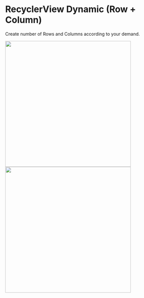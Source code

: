 # RecyclerView Dynamic (Row + Column)

Create number of Rows and Columns according to your demand.

<img src="https://github.com/user-attachments/assets/36ab152f-2c25-4568-a571-c1e76e59687b" width="400" />
<img src="https://github.com/user-attachments/assets/b53087cf-a2ad-4612-9645-71c2e5ef1bf9" width="400" />
